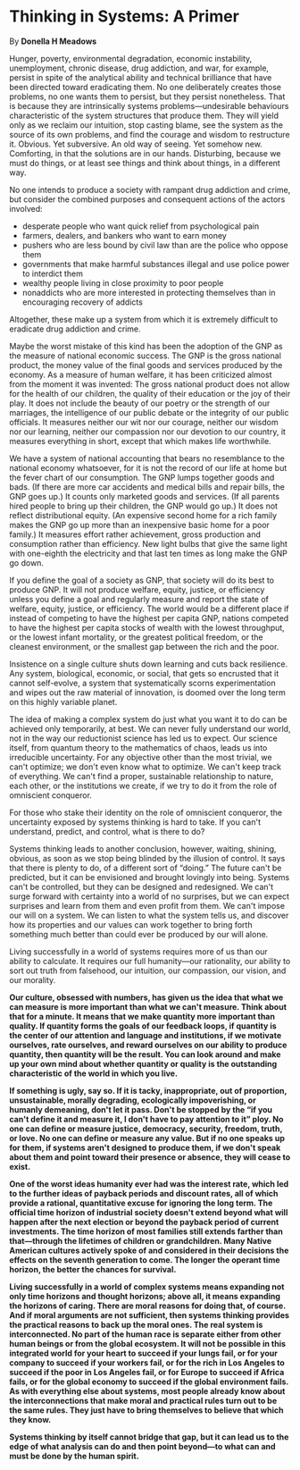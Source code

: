 Thinking in Systems: A Primer
=============================

By **Donella H Meadows**

Hunger, poverty, environmental degradation, economic instability, unemployment,
chronic disease, drug addiction, and war, for example, persist in spite of the
analytical ability and technical brilliance that have been directed toward
eradicating them. No one deliberately creates those problems, no one wants them
to persist, but they persist nonetheless. That is because they are intrinsically
systems problems—undesirable behaviours characteristic of the system structures
that produce them. They will yield only as we reclaim our intuition, stop
casting blame, see the system as the source of its own problems, and find the
courage and wisdom to restructure it. Obvious. Yet subversive. An old way of
seeing. Yet somehow new. Comforting, in that the solutions are in our hands.
Disturbing, because we must do things, or at least see things and think about
things, in a different way.

No one intends to produce a society with rampant drug addiction and crime, but
consider the combined purposes and consequent actions of the actors involved:

* desperate people who want quick relief from psychological pain
* farmers, dealers, and bankers who want to earn money
* pushers who are less bound by civil law than are the police who oppose them
* governments that make harmful substances illegal and use police power to interdict them
* wealthy people living in close proximity to poor people
* nonaddicts who are more interested in protecting themselves than in encouraging recovery of addicts

Altogether, these make up a system from which it is extremely difficult to
eradicate drug addiction and crime.

Maybe the worst mistake of this kind has been the adoption of the GNP as the
measure of national economic success. The GNP is the gross national product, the
money value of the final goods and services produced by the economy. As a
measure of human welfare, it has been criticized almost from the moment it was
invented: The gross national product does not allow for the health of our
children, the quality of their education or the joy of their play. It does not
include the beauty of our poetry or the strength of our marriages, the
intelligence of our public debate or the integrity of our public officials. It
measures neither our wit nor our courage, neither our wisdom nor our learning,
neither our compassion nor our devotion to our country, it measures everything
in short, except that which makes life worthwhile.

We have a system of national accounting that bears no resemblance to the
national economy whatsoever, for it is not the record of our life at home but
the fever chart of our consumption. The GNP lumps together goods and bads. (If
there are more car accidents and medical bills and repair bills, the GNP goes
up.) It counts only marketed goods and services. (If all parents hired people to
bring up their children, the GNP would go up.) It does not reflect
distributional equity. (An expensive second home for a rich family makes the GNP
go up more than an inexpensive basic home for a poor family.) It measures effort
rather achievement, gross production and consumption rather than efficiency. New
light bulbs that give the same light with one-eighth the electricity and that
last ten times as long make the GNP go down.

If you define the goal of a society as GNP, that society will do its best to
produce GNP. It will not produce welfare, equity, justice, or efficiency unless
you define a goal and regularly measure and report the state of welfare, equity,
justice, or efficiency. The world would be a different place if instead of
competing to have the highest per capita GNP, nations competed to have the
highest per capita stocks of wealth with the lowest throughput, or the lowest
infant mortality, or the greatest political freedom, or the cleanest
environment, or the smallest gap between the rich and the poor.

Insistence on a single culture shuts down learning and cuts back resilience. Any
system, biological, economic, or social, that gets so encrusted that it cannot
self-evolve, a system that systematically scorns experimentation and wipes out
the raw material of innovation, is doomed over the long term on this highly
variable planet.

The idea of making a complex system do just what you want it to do can be
achieved only temporarily, at best. We can never fully understand our world, not
in the way our reductionist science has led us to expect. Our science itself,
from quantum theory to the mathematics of chaos, leads us into irreducible
uncertainty. For any objective other than the most trivial, we can't optimize;
we don't even know what to optimize. We can't keep track of everything. We can't
find a proper, sustainable relationship to nature, each other, or the
institutions we create, if we try to do it from the role of omniscient
conqueror.

For those who stake their identity on the role of omniscient conqueror, the
uncertainty exposed by systems thinking is hard to take. If you can't
understand, predict, and control, what is there to do?

Systems thinking leads to another conclusion, however, waiting, shining,
obvious, as soon as we stop being blinded by the illusion of control. It says
that there is plenty to do, of a different sort of “doing.” The future can't be
predicted, but it can be envisioned and brought lovingly into being. Systems
can't be controlled, but they can be designed and redesigned. We can't surge
forward with certainty into a world of no surprises, but we can expect surprises
and learn from them and even profit from them. We can't impose our will on a
system. We can listen to what the system tells us, and discover how its
properties and our values can work together to bring forth something much better
than could ever be produced by our will alone.

Living successfully in a world of systems requires more of us than our ability
to calculate. It requires our full humanity—our rationality, our ability to sort
out truth from falsehood, our intuition, our compassion, our vision, and our
morality.

**Our culture, obsessed with numbers, has given us the idea that what we can
measure is more important than what we can't measure. Think about that for a
minute. It means that we make quantity more important than quality. If quantity
forms the goals of our feedback loops, if quantity is the center of our
attention and language and institutions, if we motivate ourselves, rate
ourselves, and reward ourselves on our ability to produce quantity, then
quantity will be the result. You can look around and make up your own mind about
whether quantity or quality is the outstanding characteristic of the world in
which you live.**

**If something is ugly, say so. If it is tacky, inappropriate, out of
proportion, unsustainable, morally degrading, ecologically impoverishing, or
humanly demeaning, don't let it pass. Don't be stopped by the “if you can't
define it and measure it, I don't have to pay attention to it” ploy. No one can
define or measure justice, democracy, security, freedom, truth, or love. No one
can define or measure any value. But if no one speaks up for them, if systems
aren't designed to produce them, if we don't speak about them and point toward
their presence or absence, they will cease to exist.**

**One of the worst ideas humanity ever had was the interest rate, which led to
the further ideas of payback periods and discount rates, all of which provide a
rational, quantitative excuse for ignoring the long term. The official time
horizon of industrial society doesn't extend beyond what will happen after the
next election or beyond the payback period of current investments. The time
horizon of most families still extends farther than that—through the lifetimes
of children or grandchildren. Many Native American cultures actively spoke of
and considered in their decisions the effects on the seventh generation to come.
The longer the operant time horizon, the better the chances for survival.**

**Living successfully in a world of complex systems means expanding not only
time horizons and thought horizons; above all, it means expanding the horizons
of caring. There are moral reasons for doing that, of course. And if moral
arguments are not sufficient, then systems thinking provides the practical
reasons to back up the moral ones. The real system is interconnected. No part of
the human race is separate either from other human beings or from the global
ecosystem. It will not be possible in this integrated world for your heart to
succeed if your lungs fail, or for your company to succeed if your workers fail,
or for the rich in Los Angeles to succeed if the poor in Los Angeles fail, or
for Europe to succeed if Africa fails, or for the global economy to succeed if
the global environment fails. As with everything else about systems, most people
already know about the interconnections that make moral and practical rules turn
out to be the same rules. They just have to bring themselves to believe that
which they know.**

**Systems thinking by itself cannot bridge that gap, but it can lead us to the
edge of what analysis can do and then point beyond—to what can and must be done
by the human spirit.**

